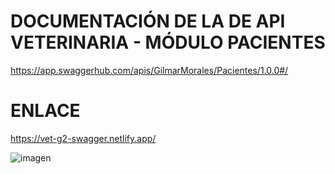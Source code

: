 # DOCUMENTACIÓN DE LA DE API VETERINARIA - MÓDULO PACIENTES
https://app.swaggerhub.com/apis/GilmarMorales/Pacientes/1.0.0#/

# ENLACE
https://vet-g2-swagger.netlify.app/

![imagen](https://github.com/cristian-simba/api_vet_swagger/assets/117742977/b2632814-97d3-4d0b-9e5d-41b9abe1ccb8)
